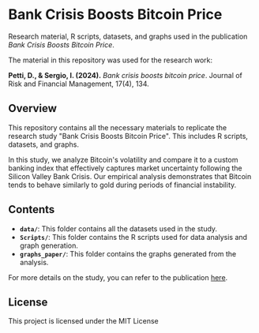 # Bank Crisis Boosts Bitcoin Price

Research material, R scripts, datasets, and graphs used in the publication *Bank Crisis Boosts Bitcoin Price*.

The material in this repository was used for the research work:

**Petti, D., & Sergio, I. (2024).** *Bank crisis boosts bitcoin price*. Journal of Risk and Financial Management, 17(4), 134.

## Overview

This repository contains all the necessary materials to replicate the research study "Bank Crisis Boosts Bitcoin Price". This includes R scripts, datasets, and graphs.

In this study, we analyze Bitcoin's volatility and compare it to a custom banking index that effectively captures market uncertainty following the Silicon Valley Bank Crisis. Our empirical analysis demonstrates that Bitcoin tends to behave similarly to gold during periods of financial instability.

## Contents

- **`data/`**: This folder contains all the datasets used in the study.
- **`Scripts/`**: This folder contains the R scripts used for data analysis and graph generation.
- **`graphs_paper/`**: This folder contains the graphs generated from the analysis.

For more details on the study, you can refer to the publication [here](https://www.mdpi.com/1911-8074/17/4/134).

## License 

This project is licensed under the MIT License
